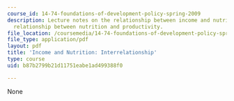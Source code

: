 ```yaml
---
course_id: 14-74-foundations-of-development-policy-spring-2009
description: Lecture notes on the relationship between income and nutrition and the
  relationship between nutrition and productivity.
file_location: /coursemedia/14-74-foundations-of-development-policy-spring-2009/b87b2799b21d11751eabe1ad499388f0_MIT14_74s09_lec04.pdf
file_type: application/pdf
layout: pdf
title: 'Income and Nutrition: Interrelationship'
type: course
uid: b87b2799b21d11751eabe1ad499388f0

---
```

None